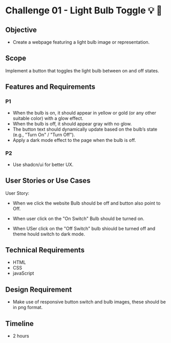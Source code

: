# Challenge 01 - Light Bulb Toggle 💡 🌚

## Objective

- Create a webpage featuring a light bulb image or representation.

## Scope

Implement a button that toggles the light bulb between on and off states.

## Features and Requirements

### P1

- When the bulb is on, it should appear in yellow or gold (or any other suitable color) with a glow effect.
- When the bulb is off, it should appear gray with no glow.
- The button text should dynamically update based on the bulb’s state (e.g., "Turn On" / "Turn Off").
- Apply a dark mode effect to the page when the bulb is off.

### P2

- Use shadcn/ui for better UX.

## User Stories or Use Cases

User Story:

- When we click the website Bulb should be off and button also point to Off.

- When user click on the "On Switch" Bulb should be turned on.

- When USer click on the "Off Switch" bulb shiould be turned off and theme hould switch to dark mode.

## Technical Requirements

- HTML
- CSS
- javaScript

## Design Requirement

- Make use of responsive button switch and bulb images, these should be in png format.

## Timeline

- 2 hours
